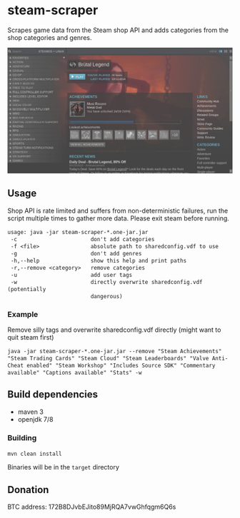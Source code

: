 # steam-scraper
Scrapes game data from the Steam shop API and adds categories from the shop categories and genres.

![Categories](/steamCategories.jpg?raw=true "Categories")


## Usage

Shop API is rate limited and suffers from non-deterministic failures, run the script multiple times to gather more data.
Please exit steam before running.

```
usage: java -jar steam-scraper-*.one-jar.jar
 -c                       don't add categories
 -f <file>                absolute path to sharedconfig.vdf to use
 -g                       don't add genres
 -h,--help                show this help and print paths
 -r,--remove <category>   remove categories
 -u                       add user tags
 -w                       directly overwrite sharedconfig.vdf (potentially
                          dangerous)
```

### Example
Remove silly tags and overwrite sharedconfig.vdf directly (might want to quit steam first)

```
java -jar steam-scraper-*.one-jar.jar --remove "Steam Achievements" "Steam Trading Cards" "Steam Cloud" "Steam Leaderboards" "Valve Anti-Cheat enabled" "Steam Workshop" "Includes Source SDK" "Commentary available" "Captions available" "Stats" -w
```


## Build dependencies
* maven 3
* openjdk 7/8

### Building
```mvn clean install```

Binaries will be in the `target` directory


## Donation
BTC address: 172B8DJvbEJito89MjRQA7vwGhfqgm6Q6s
